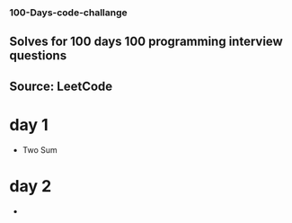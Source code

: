 ### 100-Days-code-challange
## Solves for 100 days 100 programming interview questions
## Source: LeetCode

# day 1
- Two Sum
# day 2 
-
